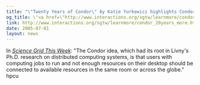 ```yaml
---
title: "\"Twenty Years of Condor\" by Katie Yurkewicz highlights Condor.\""
og_title: \"<a href=\"http://www.interactions.org/sgtw/learnmore/condor_20years_more.html\">Twenty Years of Condor</a>\" by Katie Yurkewicz highlights Condor.
link: http://www.interactions.org/sgtw/learnmore/condor_20years_more.html
date: 2005-07-01
layout: news
---
```


In <em><a href="http://www.interactions.org/sgtw/">Science Grid This Week</a></em>:         "The Condor idea, which had its 	root in Livny's Ph.D. research on distributed computing systems, is that 	users with computing jobs to run and not enough resources on their desktop 	should be connected to available resources in the same room or across the 	globe."
hpcu